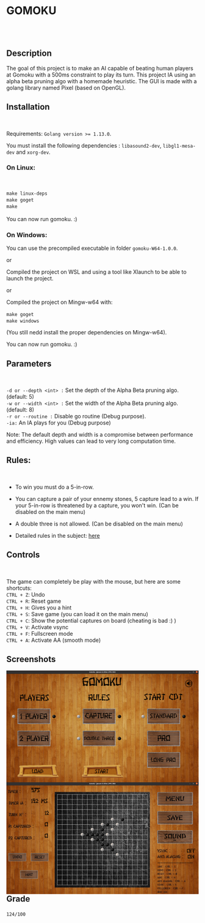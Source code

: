 <h1>GOMOKU</h1><br />
<br />

<h2>Description</h2>
The goal of this project is to make an AI capable of beating human players at Gomoku with a 500ms constraint to play its turn.
This project IA using an alpha beta pruning algo with a homemade heuristic.
The GUI is made with a golang library named Pixel (based on OpenGL).
<br/>

<h2>Installation</h2><br />

Requirements: `Golang version >= 1.13.0`.<br/>

You must install the following dependencies : `libasound2-dev`, `libgl1-mesa-dev` and `xorg-dev`.</br>

<h3>On Linux:</h3><br/>

`make linux-deps`<br/>
`make goget`<br />
`make`<br />
<br />
You can now run gomoku. :)

<h3>On Windows:</h3>

You can use the precompiled executable in folder `gomoku-W64-1.0.0`.

or

Compiled the project on WSL and using a tool like Xlaunch to be able to launch the project.

or 

Compiled the project on Mingw-w64 with:

`make goget`<br/>
`make windows`<br/>

(You still nedd install the proper dependencies on Mingw-w64).<br/>

You can now run gomoku. :)

<h2>Parameters</h2><br />

`-d or --depth <int> :` Set the depth of the Alpha Beta pruning algo. (default: 5)<br/>
`-w or --width <int> :` Set the width of the Alpha Beta pruning algo. (default: 8)<br/>
`-r or --routine :` Disable go routine (Debug purpose).<br/>
`-ia:` An IA plays for you (Debug purpose)<br/>

Note: The default depth and width is a compromise between performance and efficiency. High values can lead to very long computation time.<br/>

<h2>Rules:</h2><br />

- To win you must do a 5-in-row.

- You can capture a pair of your ennemy stones, 5 capture lead to a win. If your 5-in-row is threatened by a capture, you won't win. (Can be disabled on the main menu)<br/>

- A double three is not allowed. (Can be disabled on the main menu)<br/>

- Detailed rules in the subject: [here](./en.subject.pdf)<br/>

<h2>Controls</h2><br />

The game can completely be play with the mouse, but here are some shortcuts:<br/>
`CTRL + Z`: Undo<br/>
`CTRL + R`: Reset game<br/>
`CTRL + H`: Gives you a hint<br/>
`CTRL + S`: Save game (you can load it on the main menu)<br/>
`CTRL + C`: Show the potential captures on board (cheating is bad :) )<br/>
`CTRL + V`: Activate vsync<br/>
`CTRL + F`: Fullscreen mode<br/>
`CTRL + A`: Activate AA (smooth mode)<br/>

<h2>Screenshots</h2>

<img src="screenshots/gomoku_main.png"
     alt="Main menu screenshot"
     style="float: left; margin-right: 10px;" />
<br/>

<img src="screenshots/gomoku_game.png"
     alt="Game screenshot"
     style="float: left; margin-right: 10px;" />
<br/>

<h2>Grade</h2>

`124/100`